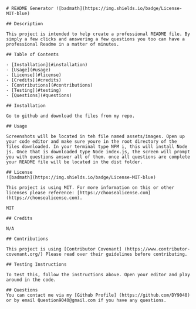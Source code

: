 

    # README Generator ![badmath](https://img.shields.io/badge/License-MIT-blue)

    ## Description
    
    This project is intended to help create a professional README file. By simply a few clicks and answering a few questions you too can have a professional Readme in a matter of minutes.

    ## Table of Contents

    - [Installation](#installation)
    - [Usage](#usage)
    - [License](#license)
    - [Credits](#credits)
    - [Contributions](#contributions)
    - [Testing](#testing)
    - [Questions](#questions)

    ## Installation

    Go to github and download the files from my repo.

    ## Usage

    Screenshots will be located in teh file named assets/images. Open up your code editor and make sure youre in the root directory of the files downloaded. In your terminal type NPM i, this will install Node js. Once that is downloaded type Node index.js, the screen will prompt you with questions answer all of them. once all questions are complete your README file will be located in the dist folder.

    ## License
    ![badmath](https://img.shields.io/badge/License-MIT-blue)

    This project is using MIT. For more information on this or other licenses please reference: [https://choosealicense.com](https;//choosealicense.com).

    MIT

    ## Credits

    N/A

    ## Contributions

    This project is using [Contributor Covenant] (https://www.contributor-covenant.org/) Please read over their guidelines before contributing.

    ## Testing Instructions

    To test this, follow the instructions above. Open your editor and play around in the code.

    ## Questions
    You can contact me via my [Github Profile] (https://github.com/DY9040)
    or by email Question9040@gmail.com if you have any questions.
    